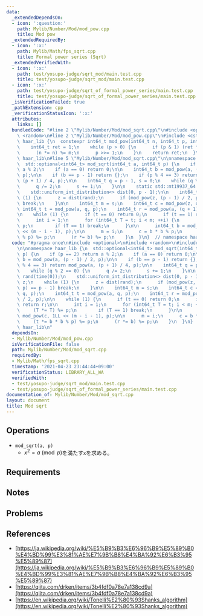 ```yaml
---
data:
  _extendedDependsOn:
  - icon: ':question:'
    path: Mylib/Number/Mod/mod_pow.cpp
    title: Mod pow
  _extendedRequiredBy:
  - icon: ':x:'
    path: Mylib/Math/fps_sqrt.cpp
    title: Formal power series (Sqrt)
  _extendedVerifiedWith:
  - icon: ':x:'
    path: test/yosupo-judge/sqrt_mod/main.test.cpp
    title: test/yosupo-judge/sqrt_mod/main.test.cpp
  - icon: ':x:'
    path: test/yosupo-judge/sqrt_of_formal_power_series/main.test.cpp
    title: test/yosupo-judge/sqrt_of_formal_power_series/main.test.cpp
  _isVerificationFailed: true
  _pathExtension: cpp
  _verificationStatusIcon: ':x:'
  attributes:
    links: []
  bundledCode: "#line 2 \"Mylib/Number/Mod/mod_sqrt.cpp\"\n#include <optional>\n#include\
    \ <random>\n#line 2 \"Mylib/Number/Mod/mod_pow.cpp\"\n#include <cstdint>\n\nnamespace\
    \ haar_lib {\n  constexpr int64_t mod_pow(int64_t n, int64_t p, int64_t m) {\n\
    \    int64_t ret = 1;\n    while (p > 0) {\n      if (p & 1) (ret *= n) %= m;\n\
    \      (n *= n) %= m;\n      p >>= 1;\n    }\n    return ret;\n  }\n}  // namespace\
    \ haar_lib\n#line 5 \"Mylib/Number/Mod/mod_sqrt.cpp\"\n\nnamespace haar_lib {\n\
    \  std::optional<int64_t> mod_sqrt(int64_t a, int64_t p) {\n    if (p == 2) return\
    \ a % 2;\n    if (a == 0) return 0;\n\n    int64_t b = mod_pow(a, (p - 1) / 2,\
    \ p);\n\n    if (b == p - 1) return {};\n    if (p % 4 == 3) return mod_pow(a,\
    \ (p + 1) / 4, p);\n\n    int64_t q = p - 1, s = 0;\n    while (q % 2 == 0) {\n\
    \      q /= 2;\n      s += 1;\n    }\n\n    static std::mt19937_64 rand(time(0));\n\
    \    std::uniform_int_distribution<> dist(0, p - 1);\n\n    int64_t z;\n    while\
    \ (1) {\n      z = dist(rand);\n      if (mod_pow(z, (p - 1) / 2, p) == p - 1)\
    \ break;\n    }\n\n    int64_t m = s;\n    int64_t c = mod_pow(z, q, p);\n   \
    \ int64_t t = mod_pow(a, q, p);\n    int64_t r = mod_pow(a, (q + 1) / 2, p);\n\
    \n    while (1) {\n      if (t == 0) return 0;\n      if (t == 1) return r;\n\n\
    \      int i = 1;\n      for (int64_t T = t; i < m; ++i) {\n        (T *= T) %=\
    \ p;\n        if (T == 1) break;\n      }\n\n      int64_t b = mod_pow(c, 1LL\
    \ << (m - i - 1), p);\n\n      m = i;\n      c = b * b % p;\n      (t *= b * b\
    \ % p) %= p;\n      (r *= b) %= p;\n    }\n  }\n}  // namespace haar_lib\n"
  code: "#pragma once\n#include <optional>\n#include <random>\n#include \"Mylib/Number/Mod/mod_pow.cpp\"\
    \n\nnamespace haar_lib {\n  std::optional<int64_t> mod_sqrt(int64_t a, int64_t\
    \ p) {\n    if (p == 2) return a % 2;\n    if (a == 0) return 0;\n\n    int64_t\
    \ b = mod_pow(a, (p - 1) / 2, p);\n\n    if (b == p - 1) return {};\n    if (p\
    \ % 4 == 3) return mod_pow(a, (p + 1) / 4, p);\n\n    int64_t q = p - 1, s = 0;\n\
    \    while (q % 2 == 0) {\n      q /= 2;\n      s += 1;\n    }\n\n    static std::mt19937_64\
    \ rand(time(0));\n    std::uniform_int_distribution<> dist(0, p - 1);\n\n    int64_t\
    \ z;\n    while (1) {\n      z = dist(rand);\n      if (mod_pow(z, (p - 1) / 2,\
    \ p) == p - 1) break;\n    }\n\n    int64_t m = s;\n    int64_t c = mod_pow(z,\
    \ q, p);\n    int64_t t = mod_pow(a, q, p);\n    int64_t r = mod_pow(a, (q + 1)\
    \ / 2, p);\n\n    while (1) {\n      if (t == 0) return 0;\n      if (t == 1)\
    \ return r;\n\n      int i = 1;\n      for (int64_t T = t; i < m; ++i) {\n   \
    \     (T *= T) %= p;\n        if (T == 1) break;\n      }\n\n      int64_t b =\
    \ mod_pow(c, 1LL << (m - i - 1), p);\n\n      m = i;\n      c = b * b % p;\n \
    \     (t *= b * b % p) %= p;\n      (r *= b) %= p;\n    }\n  }\n}  // namespace\
    \ haar_lib\n"
  dependsOn:
  - Mylib/Number/Mod/mod_pow.cpp
  isVerificationFile: false
  path: Mylib/Number/Mod/mod_sqrt.cpp
  requiredBy:
  - Mylib/Math/fps_sqrt.cpp
  timestamp: '2021-04-23 23:44:44+09:00'
  verificationStatus: LIBRARY_ALL_WA
  verifiedWith:
  - test/yosupo-judge/sqrt_mod/main.test.cpp
  - test/yosupo-judge/sqrt_of_formal_power_series/main.test.cpp
documentation_of: Mylib/Number/Mod/mod_sqrt.cpp
layout: document
title: Mod sqrt
---
```


## Operations

- `mod_sqrt(a, p)`
	- $x ^ 2 = a \pmod p$を満たす`x`を求める。

## Requirements

## Notes

## Problems

## References

- [https://ja.wikipedia.org/wiki/%E5%B9%B3%E6%96%B9%E5%89%B0%E4%BD%99%E3%81%AE%E7%9B%B8%E4%BA%92%E6%B3%95%E5%89%87](https://ja.wikipedia.org/wiki/%E5%B9%B3%E6%96%B9%E5%89%B0%E4%BD%99%E3%81%AE%E7%9B%B8%E4%BA%92%E6%B3%95%E5%89%87)
- [https://qiita.com/drken/items/3b4fdf0a78e7a138cd9a](https://qiita.com/drken/items/3b4fdf0a78e7a138cd9a)
- [https://en.wikipedia.org/wiki/Tonelli%E2%80%93Shanks_algorithm](https://en.wikipedia.org/wiki/Tonelli%E2%80%93Shanks_algorithm)
